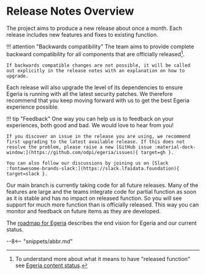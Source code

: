 <!-- SPDX-License-Identifier: CC-BY-4.0 -->
<!-- Copyright Contributors to the Egeria project. -->

# Release Notes Overview

The project aims to produce a new release about once a month. Each release includes new features and fixes to existing function.

!!! attention "Backwards compatibility"
    The team aims to provide complete backward compatibility for all components that are officially released[^1].

    If backwards compatible changes are not possible, it will be called out explicitly in the release notes with an explanation on how to upgrade.

Each release will also upgrade the level of its dependencies to ensure Egeria is running with all the latest security patches. We therefore recommend that you keep moving forward with us to get the best Egeria experience possible.

!!! tip "Feedback"
    One way you can help us is to feedback on your experiences, both good and bad. We would love to hear from you!

    If you discover an issue in the release you are using, we recommend first upgrading to the latest available release. If this does not resolve the problem, please raise a new [GitHub issue :material-dock-window:](https://github.com/odpi/egeria/issues){ target=gh }.

    You can also follow our discussions by joining us on [Slack :fontawesome-brands-slack:](https://slack.lfaidata.foundation){ target=slack }.

Our main branch is currently taking code for all future releases. Many of the features are large and the teams integrate code for partial function as soon as it is stable and has no impact on released function. So you will see support for much more function than is officially released. This way you can monitor and feedback on future items as they are developed.

The [roadmap for Egeria](/release-notes/roadmap) describes the end vision for Egeria and our current status.

[^1]: To understand more about what it means to have "released function" see [Egeria content status](content-status).

--8<-- "snippets/abbr.md"
